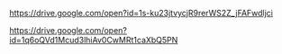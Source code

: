 https://drive.google.com/open?id=1s-ku23jtvycjR9rerWS2Z_jFAFwdljci

https://drive.google.com/open?id=1q6oQVd1Mcud3lhiAv0CwMRt1caXbQ5PN
